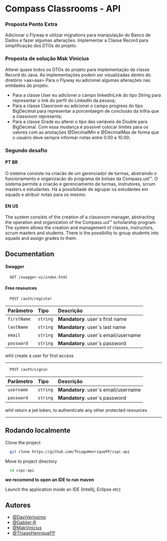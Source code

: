 
# Compass Classrooms - API
### Proposta Ponto Extra
Adicionar o Flyway e utilizar migrations para manipulação do Banco de Dados e fazer algumas alterações.
Implementar a Classe Record para simplificação dos DTOs do projeto. 

### Proposta de solução Mak Vinícius
Alterei quase todos os DTOs do projeto para implementação da classe Record do Java. As implementações podem ser visualizadas dentro do diretório >aa>aaa>
Para o Flyway eu adicionei algumas alterações nas entidades do projeto. 
- Para a classe User eu adicionei o campo linkedInLink do tipo String para representar o link do perfil do LinkedIn da pessoa;
- Para a classe Classroom eu adicionei o campo progress do tipo BigDecimal para representar a porcentaegm de conclusão da trilha que a classroom representa;
- Para a classe Grade eu alterei o tipo das variáveis de Double para BigDecimal. Com essa mudança é possível colocar limites para os valores com as anotações @DecimalMin e @DecimalMax de forma que o usuário deve sempre informar notas entre 0.00 e 10.00;

### Segundo desafio

#### PT BR
O sistema consiste na criacão de um gerenciador de turmas, abstraindo o funcionamento e organizacão do programa de bolsas da Compass.uol™. O sistema permite a criacão e gerenciamento de turmas, instrutores, scrum masters e estudantes. Há a possibiliade de agrupar os estudantes em squads e atribuir notas para os mesmo.

#### EN US
The system consists of the creation of a classroom manager, abstracting the operation and organization of the Compass.uol™ scholarship program. The system allows the creation and management of classes, instructors, scrum masters and students. There is the possibility to group students into squads and assign grades to them.



## Documentation

#### Swagger

```http
  GET /swagger-ui/index.html
```

#### Free resources

```http
  POST /auth/register
```

| Parâmetro   | Tipo       | Descrição                                   |
| :---------- | :--------- | :------------------------------------------ |
| `firstName`      | `string` | **Mandatory**. user`s first name |
| `lastName`      | `string` | **Mandatory**. user`s last name |
| `email`      | `string` | **Mandatory**. user`s email/username |
| `password`      | `string` | **Mandatory**. user`s password |

whil create a user for first access

---

```http
  POST /auth/signin
```

| Parâmetro   | Tipo       | Descrição                                   |
| :---------- | :--------- | :------------------------------------------ |
| `username`      | `string` | **Mandatory**. user`s email/username |
| `password`      | `string` | **Mandatory**. user`s password |

whil return a jwt token, to authenticate any other protected resources

---



## Rodando localmente

Clone the project

```bash
  git clone https://github.com/ThiagoHenriqueFP/cspc-api
```

Move to project directory

```bash
  cd cspc-api
```

**we recomend to open an IDE to run maven**

Launch the application inside an IDE (Intellij, Eclipse etc)



## Autores

- [@DaviVerissimo](https://www.github.com/DaviVerissimo)
- [@Gablier-R](https://www.github.com/Gablier-R)
- [@MakVinicius](https://www.github.com/MakVinicius)
- [@ThiagoHenriqueFP](https://www.github.com/ThiagoHenriqueFP)
